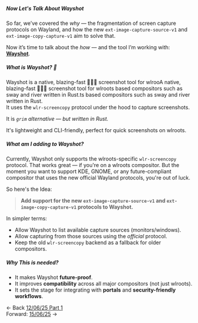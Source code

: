 #####  Now Let's Talk About Wayshot

So far, we’ve covered the *why* — the fragmentation of screen capture protocols on Wayland, and how the new `ext-image-capture-source-v1` and `ext-image-copy-capture-v1` aim to solve that.

Now it’s time to talk about the *how* — and the tool I’m working with: **[Wayshot](https://github.com/waycrate/wayshot)**.

##### What is Wayshot? 📸

Wayshot is a native, blazing-fast 🚀🚀🚀 screenshot tool for wlrooA native, blazing-fast 🚀🚀🚀 screenshot tool for wlroots based compositors such as sway and river written in Rust.ts based compositors such as sway and river written in Rust.<br>
It uses the `wlr-screencopy` protocol under the hood to capture screenshots.

It is *`grim` alternative — but written in Rust.*

It's lightweight and CLI-friendly, perfect for quick screenshots on wlroots.

##### What am I adding to Wayshot?

Currently, Wayshot only supports the wlroots-specific `wlr-screencopy` protocol. That works great — if you're on a wlroots compositor.
But the moment you want to support KDE, GNOME, or any future-compliant compositor that uses the new official Wayland protocols, you're out of luck.

So here's the Idea:

> **Add support for the new `ext-image-capture-source-v1` and `ext-image-copy-capture-v1` protocols to Wayshot.**

In simpler terms:
- Allow Wayshot to list available capture sources (monitors/windows).
- Allow capturing from those sources using the *official* protocol.
- Keep the old `wlr-screencopy` backend as a fallback for older compositors.

##### Why This is needed?

- It makes Wayshot **future-proof**.
- It improves **compatibility** across all major compositors (not just wlroots).
- It sets the stage for integrating with **portals** and **security-friendly workflows**.

<- Back [12/06/25 Part 1](May_12_25_2.md)<br> 
Forward: [15/06/25](May_15_25.md) ->
